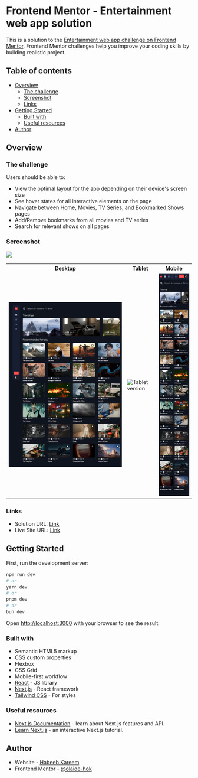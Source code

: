 # Frontend Mentor - Entertainment web app solution

This is a solution to the [Entertainment web app challenge on Frontend Mentor](https://www.frontendmentor.io/challenges/entertainment-web-app-J-UhgAW1X). Frontend Mentor challenges help you improve your coding skills by building realistic project.

## Table of contents

-   [Overview](#overview)
    -   [The challenge](#the-challenge)
    -   [Screenshot](#screenshot)
    -   [Links](#links)
-   [Getting Started](#getting-started)
    -   [Built with](#built-with)
    -   [Useful resources](#useful-resources)
-   [Author](#author)

## Overview

### The challenge

Users should be able to:

-   View the optimal layout for the app depending on their device's screen size
-   See hover states for all interactive elements on the page
-   Navigate between Home, Movies, TV Series, and Bookmarked Shows pages
-   Add/Remove bookmarks from all movies and TV series
-   Search for relevant shows on all pages

### Screenshot

![](./screenshot.jpg)

<table>
 <tr>
    <th>Desktop</th>
    <th>Tablet</th>
    <th>Mobile</th>
  </tr>
  <tr>
    <td><img src="./entertainment-web-app-desktop.png" alt="Desktop version"></td>
    <td><img src="./entertainment-web-app-tablet.png" alt="Tablet version"></td>
    <td><img src="./entertainment-web-app-mobile.png" alt="Mobile version"></td>
  </tr>
</table>

### Links

-   Solution URL: [Link](https://your-solution-url.com)
-   Live Site URL: [Link](https://your-live-site-url.com)

## Getting Started

First, run the development server:

```bash
npm run dev
# or
yarn dev
# or
pnpm dev
# or
bun dev
```

Open [http://localhost:3000](http://localhost:3000) with your browser to see the result.

### Built with

-   Semantic HTML5 markup
-   CSS custom properties
-   Flexbox
-   CSS Grid
-   Mobile-first workflow
-   [React](https://reactjs.org/) - JS library
-   [Next.js](https://nextjs.org/) - React framework
-   [Tailwind CSS](https://tailwindcss.com/) - For styles

### Useful resources

-   [Next.js Documentation](https://nextjs.org/docs) - learn about Next.js features and API.
-   [Learn Next.js](https://nextjs.org/learn) - an interactive Next.js tutorial.

## Author

-   Website - [Habeeb Kareem](https://habeeb-dev.netlify.app)
-   Frontend Mentor - [@olaide-hok](https://www.frontendmentor.io/profile/olaide-hok)
